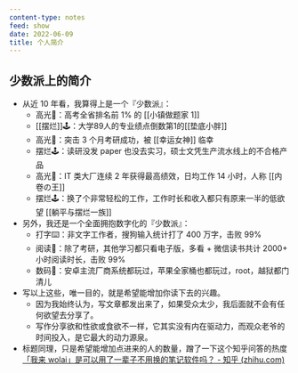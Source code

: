 ```yaml
---
content-type: notes
feed: show
date: 2022-06-09
title: 个人简介
---
```


## 少数派上的简介

- 从近 10 年看，我算得上是一个『少数派』：
	- 高光🔦：高考全省排名前 1% 的 [[小镇做题家 1]]
	- [[摆烂]]🕹：大学89人的专业绩点倒数第1的[[垫底小胖]]
	- 高光🔦：突击 3 个月考研成功，被 [[幸运女神]] 临幸
	- 摆烂🕹：读研没发 paper 也没去实习，硕士文凭生产流水线上的不合格产品
	- 高光🔦：IT 类大厂连续 2 年获得最高绩效，日均工作 14 小时，人称 [[内卷の王]]
	- 摆烂🕹：换了个非常轻松的工作，工作时长和收入都只有原来一半的低欲望 [[躺平与摆烂一族]]
- 另外，我还是一个全面拥抱数字化的『少数派』：
	- 打字⌨️：非文字工作者，搜狗输入统计打了 400 万字，击败 99%
	- 阅读📖：除了考研，其他学习都只看电子版，多看 + 微信读书共计 2000+ 小时阅读时长，击败 99%
	- 数码📱：安卓主流厂商系统都玩过，苹果全家桶也都玩过，root，越狱都门清儿
- 写以上这些，唯一目的，就是希望能增加你读下去的兴趣。
	- 因为我始终认为，写文章都发出来了，如果受众太少，我后面就不会有任何欲望去分享了。
	- 写作分享欲和性欲或食欲不一样，它其实没有内在驱动力，而观众老爷的时间投入，是它最大的动力源泉。
- 标题同理，只是希望能增加点进来的人的数量，蹭了一下这个知乎问答的热度 [「我来 wolai」是可以用了一辈子不用换的笔记软件吗？ - 知乎 (zhihu.com)](https://www.zhihu.com/question/500054607)
